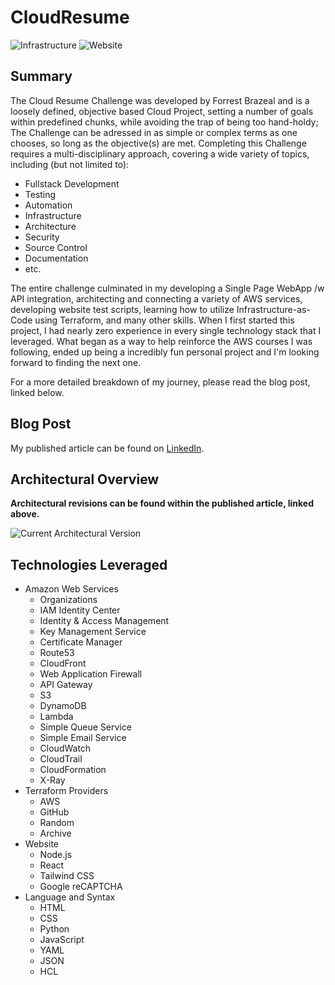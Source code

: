 # CloudResume
![Infrastructure](https://github.com/RetroHazard/CloudResume/actions/workflows/infrastructure.yml/badge.svg)
![Website](https://github.com/RetroHazard/CloudResume/actions/workflows/website.yml/badge.svg)


## Summary
The Cloud Resume Challenge was developed by Forrest Brazeal and is a loosely defined, objective based Cloud Project, setting a number of goals within predefined chunks, while avoiding the trap of being too hand-holdy; The Challenge can be adressed in as simple or complex terms as one chooses, so long as the objective(s) are met.
Completing this Challenge requires a multi-disciplinary approach, covering a wide variety of topics, including (but not limited to): 
+ Fullstack Development
+ Testing
+ Automation
+ Infrastructure
+ Architecture
+ Security
+ Source Control
+ Documentation
+ etc.

The entire challenge culminated in my developing a Single Page WebApp /w API integration, architecting and connecting a variety of AWS services, developing website test scripts, learning how to utilize Infrastructure-as-Code using Terraform, and many other skills.
When I first started this project, I had nearly zero experience in every single technology stack that I leveraged. What began as a way to help reinforce the AWS courses I was following, ended up being a incredibly fun personal project and I'm looking forward to finding the next one.

For a more detailed breakdown of my journey, please read the blog post, linked below.

## Blog Post
My published article can be found on [LinkedIn](https://www.linkedin.com/pulse/taking-cloud-resume-challenge-alexander-bracken-gm0wc/).


## Architectural Overview
**Architectural revisions can be found within the published article, linked above.**

![Current Architectural Version](https://img.retrohazard.com/crc-arch-7.png)


## Technologies Leveraged
 + Amazon Web Services
   + Organizations
   + IAM Identity Center
   + Identity & Access Management
   + Key Management Service
   + Certificate Manager
   + Route53
   + CloudFront
   + Web Application Firewall
   + API Gateway
   + S3
   + DynamoDB
   + Lambda
   + Simple Queue Service
   + Simple Email Service
   + CloudWatch
   + CloudTrail
   + CloudFormation
   + X-Ray
 + Terraform Providers
   + AWS
   + GitHub
   + Random
   + Archive
 + Website
   + Node.js
   + React
   + Tailwind CSS
   + Google reCAPTCHA
 + Language and Syntax
   + HTML
   + CSS
   + Python
   + JavaScript
   + YAML
   + JSON
   + HCL
